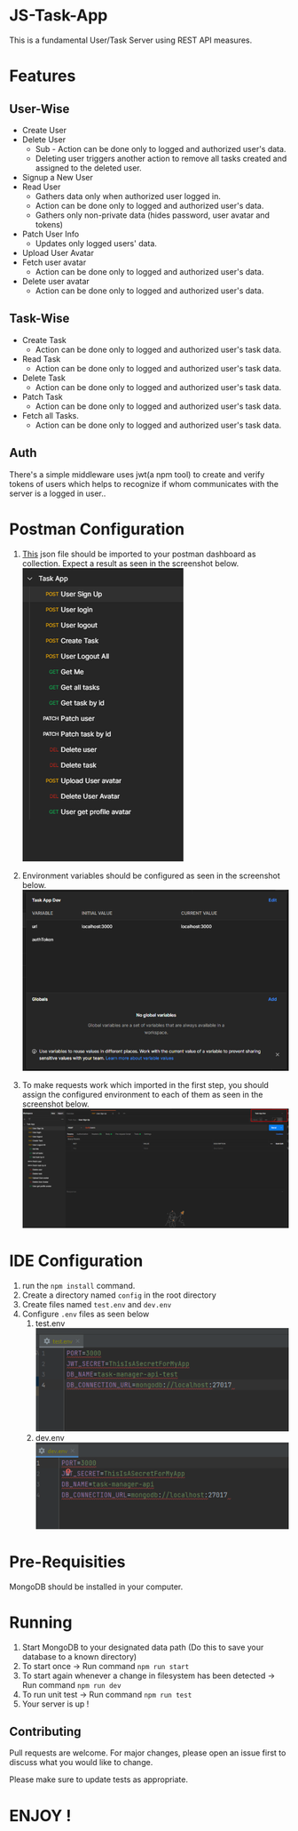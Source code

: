 # JS-Task-App

This is a fundamental User/Task Server using REST API measures.

# Features

## User-Wise

- Create User
- Delete User
   * Sub -  Action can be done only to logged and authorized user's data.
   * Deleting user triggers another action to remove all tasks created and assigned to the deleted user. 
- Signup a New User
- Read User 
   * Gathers data only when authorized user logged in.
   * Action can be done only to logged and authorized user's data.
   * Gathers only non-private data (hides password, user avatar and tokens)
- Patch User Info 
   * Updates only logged users' data.
- Upload User Avatar
- Fetch user avatar
   * Action can be done only to logged and authorized user's data.
- Delete user avatar
   * Action can be done only to logged and authorized user's data.


## Task-Wise
- Create Task
   * Action can be done only to logged and authorized user's task data.
- Read Task
   * Action can be done only to logged and authorized user's task data.
- Delete Task
   * Action can be done only to logged and authorized user's task data.
- Patch Task
   * Action can be done only to logged and authorized user's task data.
- Fetch all Tasks.
   * Action can be done only to logged and authorized user's task data.

## Auth

There's a simple middleware uses jwt(a npm tool) to create and verify tokens of users which helps to recognize if whom communicates with the server is a logged in user..

# Postman Configuration
1. [This](/GithubReferences/Postman/Task%20App.postman_collection.json) json file should be imported to your postman dashboard as collection. Expect a result as seen in the screenshot below.
![Task App Collection](/GithubReferences/Postman/Collection.png)

3. Environment variables should be configured as seen in the screenshot below.
![Environment Configuration](/GithubReferences/Postman/EnvironmentConfiguration.png)
3. To make requests work which imported in the first step, you should assign the configured environment to each of them as seen in the screenshot below.
![Environment Selection](/GithubReferences/Postman/EnvironmentSelection.png)

# IDE Configuration

1. run the `npm install` command.
2. Create a directory named `config` in the root directory
3. Create files named `test.env` and `dev.env`
4. Configure `.env` files as seen below
   1. test.env
   ![test.Env](/GithubReferences/IDE/TestEnv_Example.png)
   2. dev.env
   ![dev.env](/GithubReferences/IDE/DevEnvExample.png)    

# Pre-Requisities
MongoDB should be installed in your computer.

# Running

1. Start MongoDB to your designated data path (Do this to save your database to a known directory)
2. To start once -> Run command `npm run start`
3. To start again whenever a change in filesystem has been detected -> Run command `npm run dev`
4. To run unit test -> Run command `npm run test`
5. Your server is up !


## Contributing
Pull requests are welcome. For major changes, please open an issue first to discuss what you would like to change.

Please make sure to update tests as appropriate.


# ENJOY !
